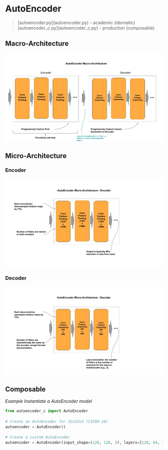 
# AutoEncoder

<blockquote>
[autoencoder.py](autoencoder.py) - academic (idomatic)<br/>
[autoencoder_c.py](autoencoder_c.py) - production (composable)
</blockquote>


## Macro-Architecture

<img src='macro.jpg'>

## Micro-Architecture 

### Encoder

<img src='encoder.jpg'>

### Decoder

<img src="decoder.jpg">


## Composable

*Example Instantiate a AutoEncoder model*

```python
from autoencoder_c import AutoEncoder

# Create an AutoEncoder for 32x32x3 (CIFAR-10)
autoencoder = AutoEncoder()

# Create a custom AutoEncoder
autoencoder = AutoEncoder(input_shape=(128, 128, 3), layers=[128, 64, 32])
```
